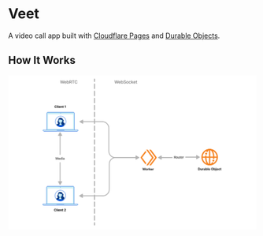 # Veet

A video call app built with [Cloudflare Pages](https://developers.cloudflare.com/pages/) and [Durable Objects](https://developers.cloudflare.com/durable-objects/).

## How It Works

![Architecture](./images/arch.jpg)
